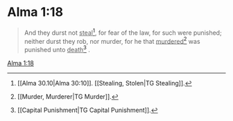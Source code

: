# Alma 1:18

> And they durst not <u>steal</u>[^a], for fear of the law, for such were punished; neither durst they rob, nor murder, for he that <u>murdered</u>[^b] was punished unto <u>death</u>[^c] .

[Alma 1:18](https://www.churchofjesuschrist.org/study/scriptures/bofm/alma/1?lang=eng&id=p18#p18)


[^a]: [[Alma 30.10|Alma 30:10]]. [[Stealing, Stolen|TG Stealing]].  
[^b]: [[Murder, Murderer|TG Murder]].  
[^c]: [[Capital Punishment|TG Capital Punishment]].  
